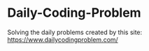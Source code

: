 # Daily-Coding-Problem
Solving the daily problems created by this site: https://www.dailycodingproblem.com/ 
